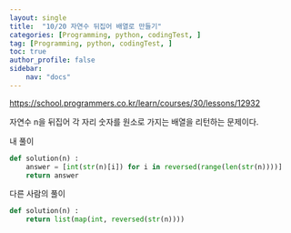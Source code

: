 ```yaml
---
layout: single
title:  "10/20 자연수 뒤집어 배열로 만들기"
categories: [Programming, python, codingTest, ]
tag: [Programming, python, codingTest, ]
toc: true
author_profile: false
sidebar:
    nav: "docs"
---
```


https://school.programmers.co.kr/learn/courses/30/lessons/12932



자연수 n을 뒤집어 각 자리 숫자를 원소로 가지는 배열을 리턴하는 문제이다.



내 풀이

```python
def solution(n) :
    answer = [int(str(n)[i]) for i in reversed(range(len(str(n))))]
    return answer
```



다른 사람의 풀이

```python
def solution(n) :
    return list(map(int, reversed(str(n))))
```

